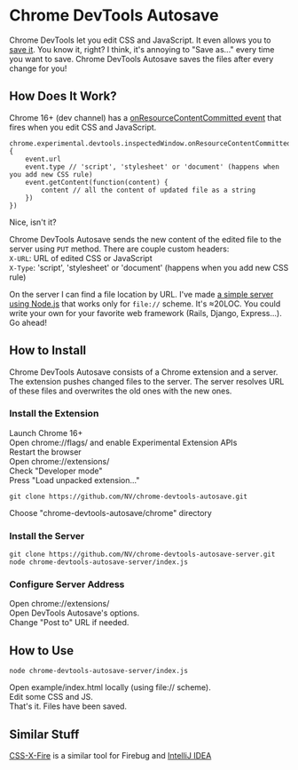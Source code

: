 # Chrome DevTools Autosave

Chrome DevTools let you edit CSS and JavaScript. It even allows you to [save it](http://youtu.be/N8SS-rUEZPg?t=7m13s). You know it, right? I think, it's annoying to "Save as..." every time you want to save. Chrome DevTools Autosave saves the files after every change for you!

## How Does It Work?

Chrome 16+ (dev channel) has a [onResourceContentCommitted event](http://code.google.com/chrome/extensions/dev/experimental.devtools.inspectedWindow.html#event-onResourceContentCommitted) that fires when you edit CSS and JavaScript.

    chrome.experimental.devtools.inspectedWindow.onResourceContentCommitted.addListener(function(event) {
        event.url
        event.type // 'script', 'stylesheet' or 'document' (happens when you add new CSS rule)
        event.getContent(function(content) {
            content // all the content of updated file as a string
        })
    })

Nice, isn't it?

Chrome DevTools Autosave sends the new content of the edited file to the server using `PUT` method. There are couple custom headers:  
`X-URL`: URL of edited CSS or JavaScript  
`X-Type`: 'script', 'stylesheet' or 'document' (happens when you add new CSS rule)

On the server I can find a file location by URL. I've made [a simple server using Node.js](/NV/chrome-devtools-autosave-server) that works only for `file://` scheme. It's ≈20LOC. You could write your own for your favorite web framework (Rails, Django, Express...). Go ahead!


## How to Install

Chrome DevTools Autosave consists of a Chrome extension and a server. The extension pushes changed files to the server. The server resolves URL of these files and overwrites the old ones with the new ones.

### Install the Extension

Launch Chrome 16+  
Open chrome://flags/ and enable Experimental Extension APIs  
Restart the browser  
Open chrome://extensions/  
Check "Developer mode"  
Press "Load unpacked extension..."  

    git clone https://github.com/NV/chrome-devtools-autosave.git

Choose "chrome-devtools-autosave/chrome" directory

### Install the Server

    git clone https://github.com/NV/chrome-devtools-autosave-server.git
    node chrome-devtools-autosave-server/index.js

### Configure Server Address

Open chrome://extensions/  
Open DevTools Autosave's options.  
Change "Post to" URL if needed.


## How to Use

    node chrome-devtools-autosave-server/index.js

Open example/index.html locally (using file:// scheme).  
Edit some CSS and JS.  
That's it. Files have been saved.


## Similar Stuff

[CSS-X-Fire](http://code.google.com/p/css-x-fire/) is a similar tool for Firebug and [IntelliJ IDEA](http://www.jetbrains.com/idea/)